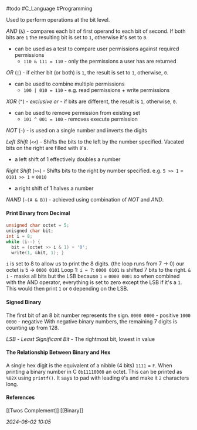 #todo #C_Language #Programming 

Used to perform operations at the bit level.

_AND_ (`&`) - compares each bit of first operand to each bit of second. If both bits are `1` the resulting bit is set to `1`, otherwise it's set to `0`.
- can be used as a test to compare user permissions against required permissions
	- `110 & 111 = 110` - only the permissions a user has are returned 

_OR_ (`|`) - if either bit (or both) is `1`, the result is set to `1`, otherwise, `0`.
- can be used to combine multiple permissions
	- `100 | 010 = 110` - e.g. read permissions + write permissions

_XOR_ (`^`) - _exclusive or_ - if bits are different, the result is `1`, otherwise, `0`.
- can be used to remove permission from existing set
	- `101 ^ 001 = 100` - removes execute permission

_NOT_ (`~`) - is used on a single number and inverts the digits

_Left Shift_ (`<<`) - Shifts the bits to the left by the number specified. Vacated bits on the right are filled with `0`'s.
- a left shift of 1 effectively doubles a number

_Right Shift_ (`>>`) - Shifts bits to the right by number specified.
	e.g. `5 >> 1` = `0101 >> 1` = `0010`
- a right shift of 1 halves a number

_NAND_ (`~(A & B)`) - achieved using combination of _NOT_ and _AND_.
#### Print Binary from Decimal

```C
unsigned char octet = 5;
unisgned char bit;
int i = 8;
while (i--) {
  bit = (octet >> i & 1) + '0';
  write(1, &bit, 1); }
```

`i` is set to 8 to allow us to print the 8 digits. (the loop runs from 7 -> 0)
our octet is 5 -> `0000 0101`
Loop 1: `i = 7`: `0000 0101` is shifted 7 bits to the right.
	`& 1` - masks all bits but the LSB because `1` = `0000 0001` so when combined with the AND operator, everything is set to zero except the LSB if it's a `1`.
This would then print `1` or `0` depending on the LSB.
#### Signed Binary
The first bit of an 8 bit number represents the sign.
`0000 0000` - positive
`1000 0000` - negative
With negative binary numbers, the remaining 7 digits is counting up from 128.

_LSB_ - _Least Significant Bit_ - The rightmost bit, lowest in value

#### The Relationship Between Binary and Hex
A single hex digit is the equivalent of a nibble (4 bits) `1111` = `F`.
When printing a binary number in C `0b11110000` an octet. This can be printed as `%02X` using `printf()`. It says to pad with leading `0`'s and make it `2` characters long.
#### References
[[Twos Complement]]
[[Binary]]

_2024-06-02 10:05_